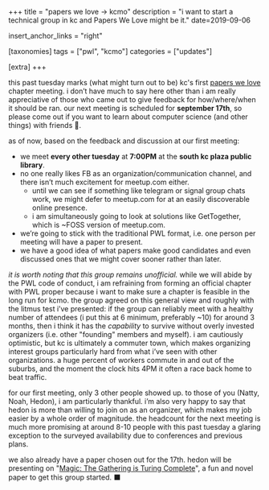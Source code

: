 +++
title = "papers we love -> kcmo"
description = "i want to start a technical group in kc and Papers We Love might be it."
date=2019-09-06

insert_anchor_links = "right"

[taxonomies]
tags = ["pwl", "kcmo"]
categories = ["updates"]

[extra]
+++

this past tuesday marks (what might turn out to be) kc's first [papers we
love](https://paperswelove.org/) chapter meeting. i don’t have much to say here
other than i am really appreciative of those who came out to give feedback for
how/where/when it should be ran. our next meeting is scheduled for **september
17th**, so please come out if you want to learn about computer science (and
other things) with friends 🙂.

as of now, based on the feedback and discussion at our first meeting:
- we meet **every other tuesday** at **7:00PM** at the **south kc plaza public library**.
- no one really likes FB as an organization/communication channel, and there
  isn’t much excitement for meetup.com either.
  - until we can see if something like telegram or signal group chats work, we
    might defer to meetup.com for at an easily discoverable online presence.
  - i am simultaneously going to look at solutions like GetTogether, which is
    ~FOSS version of meetup.com.
- we’re going to stick with the traditional PWL format, i.e. one person per
  meeting will have a paper to present.
- we have a good idea of what papers make good candidates and even discussed
  ones that we might cover sooner rather than later.

*it is worth noting that this group remains unofficial.* while we will abide by
the PWL code of conduct, i am refraining from forming an official chapter with
PWL proper because i want to make sure a chapter is feasible in the long run
for kcmo. the group agreed on this general view and roughly with the litmus
test i’ve presented: if the group can reliably meet with a healthy number of
attendees (i put this at 6 minimum, preferably ~10) for around 3 months, then i
think it has the *capability* to survive without overly invested organizers
(i.e. other "founding" members and myself). i am cautiously optimistic, but kc
is ultimately a commuter town, which makes organizing interest groups
particularly hard from what i’ve seen with other organizations. a huge percent
of workers commute in and out of the suburbs, and the moment the clock hits 4PM
it often a race back home to beat traffic.

for our first meeting, only 3 other people showed up. to those of you (Natty,
Noah, Hedon), i am particularly thankful. i’m also very happy to say that hedon
is more than willing to join on as an organizer, which makes my job easier by a
whole order of magnitude. the headcount for the next meeting is much more
promising at around 8-10 people with this past tuesday a glaring exception to
the surveyed availability due to conferences and previous plans.

we also already have a paper chosen out for the 17th. hedon will be presenting
on "[Magic: The Gathering is Turing
Complete](https://arxiv.org/abs/1904.09828)", a fun and novel paper to get this
group started. ⬛
